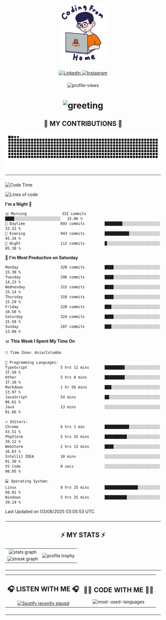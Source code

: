 <div align="center">
    <img width="150" src="./assets/top.gif" alt="top-image"/>
</div>

###    

<div align="center">
    <a href="https://www.linkedin.com/in/nureka-rodrigo/" target="_blank">
        <img src="https://user-images.githubusercontent.com/74038190/235294012-0a55e343-37ad-4b0f-924f-c8431d9d2483.gif" width="50px" alt="Linkedin"/>
    </a>
    <a href="https://www.instagram.com/nureka_rodrigo/" target="_blank">
        <img src="https://user-images.githubusercontent.com/74038190/235294013-a33e5c43-a01c-43f6-b44d-a406d8b4ab75.gif" width="50px"  alt="Instagram"/>
    </a>
</div>

###    

<div align="center">
    <img src="https://komarev.com/ghpvc/?username=nureka-rodrigo&color=blue" alt="profile-views"/>
</div> 

###    

<h1 align="center">
    <img src="https://readme-typing-svg.herokuapp.com/?font=Righteous&size=35&center=true&vCenter=true&width=500&height=70&duration=4000&lines=Hi+There!+👋;+I'm+Nureka+Rodrigo!;" alt="greeting"/>
</h1> 

###

<h2 align="center">🐍 MY CONTRIBUTIONS 🐍</h2>

<div align="center">
    <img alt="snake eating my contributions" src="https://raw.githubusercontent.com/nureka-rodrigo/nureka-rodrigo/output/github-contribution-grid-snake.svg"/>
</div> 

###

<hr/>

###

<!--START_SECTION:waka-->
![Code Time](http://img.shields.io/badge/Code%20Time-1%2C596%20hrs%207%20mins-blue)

![Lines of code](https://img.shields.io/badge/From%20Hello%20World%20I%27ve%20Written-562.0%20thousand%20lines%20of%20code-blue)

**I'm a Night 🦉** 

```text
🌞 Morning                332 commits         ████░░░░░░░░░░░░░░░░░░░░░   15.96 % 
🌆 Daytime                693 commits         ████████░░░░░░░░░░░░░░░░░   33.32 % 
🌃 Evening                943 commits         ███████████░░░░░░░░░░░░░░   45.34 % 
🌙 Night                  112 commits         █░░░░░░░░░░░░░░░░░░░░░░░░   05.38 % 
```
📅 **I'm Most Productive on Saturday** 

```text
Monday                   320 commits         ████░░░░░░░░░░░░░░░░░░░░░   15.38 % 
Tuesday                  296 commits         ████░░░░░░░░░░░░░░░░░░░░░   14.23 % 
Wednesday                315 commits         ████░░░░░░░░░░░░░░░░░░░░░   15.14 % 
Thursday                 318 commits         ████░░░░░░░░░░░░░░░░░░░░░   15.29 % 
Friday                   220 commits         ███░░░░░░░░░░░░░░░░░░░░░░   10.58 % 
Saturday                 324 commits         ████░░░░░░░░░░░░░░░░░░░░░   15.58 % 
Sunday                   287 commits         ███░░░░░░░░░░░░░░░░░░░░░░   13.80 % 
```


📊 **This Week I Spent My Time On** 

```text
🕑︎ Time Zone: Asia/Colombo

💬 Programming Languages: 
TypeScript               5 hrs 11 mins       █████████░░░░░░░░░░░░░░░░   37.50 % 
Other                    5 hrs 8 mins        █████████░░░░░░░░░░░░░░░░   37.10 % 
Markdown                 1 hr 56 mins        ███░░░░░░░░░░░░░░░░░░░░░░   13.97 % 
JavaScript               54 mins             ██░░░░░░░░░░░░░░░░░░░░░░░   06.61 % 
Java                     13 mins             ░░░░░░░░░░░░░░░░░░░░░░░░░   01.66 % 

🔥 Editors: 
Chrome                   6 hrs 1 min         ███████████░░░░░░░░░░░░░░   43.51 % 
PhpStorm                 5 hrs 25 mins       ██████████░░░░░░░░░░░░░░░   39.12 % 
WebStorm                 2 hrs 13 mins       ████░░░░░░░░░░░░░░░░░░░░░   16.03 % 
IntelliJ IDEA            10 mins             ░░░░░░░░░░░░░░░░░░░░░░░░░   01.30 % 
VS Code                  0 secs              ░░░░░░░░░░░░░░░░░░░░░░░░░   00.05 % 

💻 Operating System: 
Linux                    8 hrs 25 mins       ███████████████░░░░░░░░░░   60.81 % 
Windows                  5 hrs 25 mins       ██████████░░░░░░░░░░░░░░░   39.19 % 
```


 Last Updated on 03/08/2025 03:05:53 UTC
<!--END_SECTION:waka-->

###

<hr/>

###

<h2 align="center">⚡ MY STATS ⚡</h2>

###    

<div align="center">
    <table>
        <tr>
            <td align="center">
                <img src="https://github-readme-stats.vercel.app/api?username=nureka-rodrigo&show_icons=true&count_private=true&theme=dark" alt="stats graph"/>
            </td>
            <td rowspan="2" align="center">
                <img align="center" src="https://github-profile-trophy.vercel.app/?username=nureka-rodrigo&theme=darkhub&no-bg=true&margin-w=5&margin-h=5&column=3" alt="profile trophy" />
            </td>
        </tr>
        <tr>
            <td align="center">
                <img src="https://streak-stats.demolab.com?user=nureka-rodrigo&theme=dark" alt="streak graph"/>
            </td>
        </tr>
    </table>
</div> 

###

<hr/>

<div align="center">
    <table>
        <tr>
            <td align="center">
                <h2>🎧 LISTEN WITH ME 🎧</h2>
                <a href="https://open.spotify.com/user/zjqfkmbawszam1irs05fwxsls">
                    <img src="https://spotify-recently-played-readme.vercel.app/api?user=zjqfkmbawszam1irs05fwxsls&count=5&unique=true" alt="Spotify recently played"  />
                </a>
            </td>
            <td align="center">
                <h2>👨‍💻 CODE WITH ME 👨‍💻</h2>
                <img src="https://github-readme-stats.vercel.app/api/wakatime?username=@nureka99&theme=dark&compact=True&langs_count=10" alt="most-used-languages"/>
            </td>
        </tr>
    </table>
</div> 

###

<hr/>
